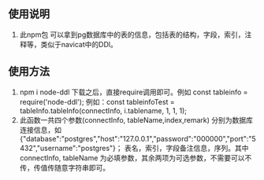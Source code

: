 ## 使用说明
1. 此npm包 可以拿到pg数据库中的表的信息，包括表的结构，字段，索引，注释等，类似于navicat中的DDl。
## 使用方法
1. npm i node-ddl 下载之后，直接require调用即可。例如 const tableinfo = require('node-ddl');
例如：const tableinfoTest = tableInfo.tableInfo(connectInfo, i.tablename, 1, 1, 1);
2. 此函数一共四个参数(connectInfo, tableName,index,remark)
分别为数据库连接信息，如{"database":"postgres","host":"127.0.0.1","password":"000000","port":"5432","username":"postgres"}；
表名，索引，字段备注信息，序列。其中connectInfo, tableName 为必填参数，其余两项为可选参数，不需要可以不传，传值传随意字符串即可。
